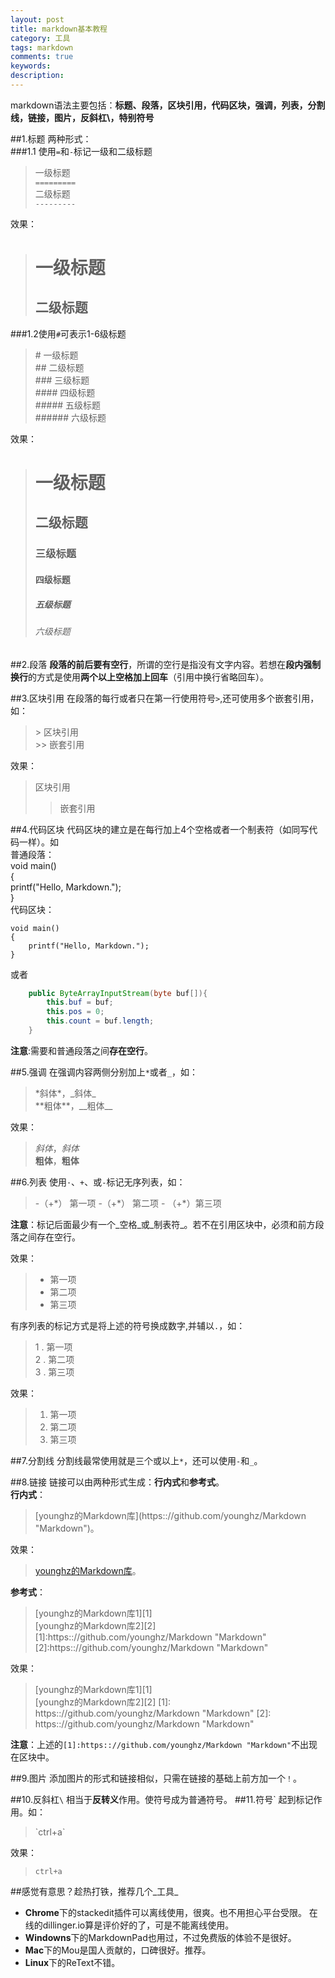 ```yaml
---
layout: post
title: markdown基本教程
category: 工具
tags: markdown
comments: true
keywords: 
description: 
---
```

markdown语法主要包括：**标题、段落，区块引用，代码区块，强调，列表，分割线，链接，图片，反斜杠\，特别符号**

##1.标题
两种形式：  
###1.1 使用`=`和`-`标记一级和二级标题
> 一级标题   
> `=========`   
> 二级标题    
> `---------`
  
效果：
> 一级标题   
> =========   
> 二级标题
> ---------  

###1.2使用`#`可表示1-6级标题
> \# 一级标题   
> \## 二级标题   
> \### 三级标题   
> \#### 四级标题   
> \##### 五级标题   
> \###### 六级标题    

效果：
> # 一级标题
> ## 二级标题
> ### 三级标题
> #### 四级标题
> ##### 五级标题
> ###### 六级标题 

##2.段落
**段落的前后要有空行**，所谓的空行是指没有文字内容。若想在**段内强制换行**的方式是使用**两个以上空格加上回车**（引用中换行省略回车）。

##3.区块引用
在段落的每行或者只在第一行使用符号`>`,还可使用多个嵌套引用，如：
> \> 区块引用  
> \>> 嵌套引用  

效果：
> 区块引用  
>> 嵌套引用 

##4.代码区块
代码区块的建立是在每行加上4个空格或者一个制表符（如同写代码一样）。如    
普通段落：  
void main()    
{    
    printf("Hello, Markdown.");    
}    
代码区块：

    void main()
    {
        printf("Hello, Markdown.");
    }

或者

```java
	public ByteArrayInputStream(byte buf[]){
		this.buf = buf;
		this.pos = 0;
		this.count = buf.length;
	}
```

**注意**:需要和普通段落之间**存在空行**。

##5.强调
在强调内容两侧分别加上`*`或者`_`，如：
> \*斜体\*，\_斜体\_    
> \*\*粗体\*\*，\_\_粗体\_\_

效果：
> *斜体*，_斜体_    
> **粗体**，__粗体__

##6.列表
使用`·`、`+`、或`-`标记无序列表，如：
> \-（+\*） 第一项
> \-（+\*） 第二项
> \- （+\*）第三项

**注意**：标记后面最少有一个_空格_或_制表符_。若不在引用区块中，必须和前方段落之间存在空行。

效果：
> + 第一项
> + 第二项
> + 第三项

有序列表的标记方式是将上述的符号换成数字,并辅以`.`，如：
> 1 . 第一项   
> 2 . 第二项    
> 3 . 第三项    

效果：
> 1. 第一项
> 2. 第二项
> 3. 第三项

##7.分割线
分割线最常使用就是三个或以上`*`，还可以使用`-`和`_`。

##8.链接
链接可以由两种形式生成：**行内式**和**参考式**。    
**行内式**：
> \[younghz的Markdown库\]\(https:://github.com/younghz/Markdown "Markdown"\)。

效果：
> [younghz的Markdown库](https:://github.com/younghz/Markdown "Markdown")。

**参考式**：
> \[younghz的Markdown库1\]\[1\]    
> \[younghz的Markdown库2\]\[2\]    
> \[1\]:https:://github.com/younghz/Markdown "Markdown"    
> \[2\]:https:://github.com/younghz/Markdown "Markdown"    

效果：
> [younghz的Markdown库1][1]    
> [younghz的Markdown库2][2]
[1]: https:://github.com/younghz/Markdown "Markdown"
[2]: https:://github.com/younghz/Markdown "Markdown"

**注意**：上述的`[1]:https:://github.com/younghz/Markdown "Markdown"`不出现在区块中。

##9.图片
添加图片的形式和链接相似，只需在链接的基础上前方加一个`！`。

##10.反斜杠`\`
相当于**反转义**作用。使符号成为普通符号。
##11.符号`
起到标记作用。如：
>\`ctrl+a\`

效果：
>`ctrl+a`    


##感觉有意思？趁热打铁，推荐几个_工具_
+ **Chrome**下的stackedit插件可以离线使用，很爽。也不用担心平台受限。
在线的dillinger.io算是评价好的了，可是不能离线使用。    
+ **Windowns**下的MarkdownPad也用过，不过免费版的体验不是很好。    
+ **Mac**下的Mou是国人贡献的，口碑很好。推荐。    
+ **Linux**下的ReText不错。    